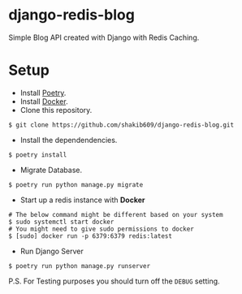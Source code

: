 # django-redis-blog
Simple Blog API created with Django with Redis Caching.

# Setup
- Install [Poetry](https://poetry.eustace.io/docs/).
- Install [Docker](https://docs.docker.com/install/).
- Clone this repository.
```shell
$ git clone https://github.com/shakib609/django-redis-blog.git
```
- Install the dependendencies.
```shell
$ poetry install
```
- Migrate Database.
```shell
$ poetry run python manage.py migrate
```
- Start up a redis instance with **Docker**
```shell
# The below command might be different based on your system
$ sudo systemctl start docker
# You might need to give sudo permissions to docker
$ [sudo] docker run -p 6379:6379 redis:latest
```
- Run Django Server
```shell
$ poetry run python manage.py runserver
```


P.S. For Testing purposes you should turn off the `DEBUG` setting.
